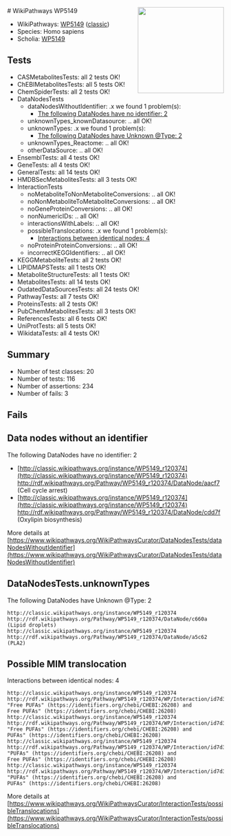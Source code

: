<img style="float: right; width: 200px" src="https://upload.wikimedia.org/wikipedia/commons/thumb/8/83/Wplogo_with_text_500.png/640px-Wplogo_with_text_500.png" />
# WikiPathways WP5149

* WikiPathways: [WP5149](https://wikipathways.org/pathways/WP5149) ([classic](https://classic.wikipathways.org/instance/WP5149))
* Species: Homo sapiens
* Scholia: [WP5149](https://scholia.toolforge.org/wikipathways/WP5149)
## Tests
* CASMetabolitesTests: all 2 tests OK!
* ChEBIMetabolitesTests: all 5 tests OK!
* ChemSpiderTests: all 2 tests OK!
* DataNodesTests
    * dataNodesWithoutIdentifier: .x we found 1 problem(s):
        * [The following DataNodes have no identifier: 2](#d2d32fa1)
    * unknownTypes_knownDatasource: .. all OK!
    * unknownTypes: .x we found 1 problem(s):
        * [The following DataNodes have Unknown @Type: 2](#839973e0)
    * unknownTypes_Reactome: .. all OK!
    * otherDataSource: .. all OK!
* EnsemblTests: all 4 tests OK!
* GeneTests: all 4 tests OK!
* GeneralTests: all 14 tests OK!
* HMDBSecMetabolitesTests: all 3 tests OK!
* InteractionTests
    * noMetaboliteToNonMetaboliteConversions: .. all OK!
    * noNonMetaboliteToMetaboliteConversions: .. all OK!
    * noGeneProteinConversions: .. all OK!
    * nonNumericIDs: .. all OK!
    * interactionsWithLabels: .. all OK!
    * possibleTranslocations: .x we found 1 problem(s):
        * [Interactions between identical nodes: 4](#1c118209)
    * noProteinProteinConversions: .. all OK!
    * incorrectKEGGIdentifiers: .. all OK!
* KEGGMetaboliteTests: all 2 tests OK!
* LIPIDMAPSTests: all 1 tests OK!
* MetaboliteStructureTests: all 1 tests OK!
* MetabolitesTests: all 14 tests OK!
* OudatedDataSourcesTests: all 24 tests OK!
* PathwayTests: all 7 tests OK!
* ProteinsTests: all 2 tests OK!
* PubChemMetabolitesTests: all 3 tests OK!
* ReferencesTests: all 6 tests OK!
* UniProtTests: all 5 tests OK!
* WikidataTests: all 4 tests OK!


## Summary

* Number of test classes: 20
* Number of tests: 116
* Number of assertions: 234
* Number of fails: 3

## Fails

<a name="d2d32fa1" />

## Data nodes without an identifier

The following DataNodes have no identifier: 2

* [http://classic.wikipathways.org/instance/WP5149_r120374](http://classic.wikipathways.org/instance/WP5149_r120374) http://rdf.wikipathways.org/Pathway/WP5149_r120374/DataNode/aacf7 (Cell cycle
arrest)
* [http://classic.wikipathways.org/instance/WP5149_r120374](http://classic.wikipathways.org/instance/WP5149_r120374) http://rdf.wikipathways.org/Pathway/WP5149_r120374/DataNode/cdd7f (Oxylipin
biosynthesis)


More details at [https://www.wikipathways.org/WikiPathwaysCurator/DataNodesTests/dataNodesWithoutIdentifier](https://www.wikipathways.org/WikiPathwaysCurator/DataNodesTests/dataNodesWithoutIdentifier)

<a name="839973e0" />

## DataNodesTests.unknownTypes

The following DataNodes have Unknown @Type: 2
```
http://classic.wikipathways.org/instance/WP5149_r120374 http://rdf.wikipathways.org/Pathway/WP5149_r120374/DataNode/c660a (Lipid droplets)
http://classic.wikipathways.org/instance/WP5149_r120374 http://rdf.wikipathways.org/Pathway/WP5149_r120374/DataNode/a5c62 (PLA2)
```

<a name="1c118209" />

## Possible MIM translocation

Interactions between identical nodes: 4
```
http://classic.wikipathways.org/instance/WP5149_r120374 http://rdf.wikipathways.org/Pathway/WP5149_r120374/WP/Interaction/id7d3c36af "Free PUFAs" (https://identifiers.org/chebi/CHEBI:26208) and 
Free PUFAs" (https://identifiers.org/chebi/CHEBI:26208)
http://classic.wikipathways.org/instance/WP5149_r120374 http://rdf.wikipathways.org/Pathway/WP5149_r120374/WP/Interaction/id7d3c36af "Free PUFAs" (https://identifiers.org/chebi/CHEBI:26208) and 
PUFAs" (https://identifiers.org/chebi/CHEBI:26208)
http://classic.wikipathways.org/instance/WP5149_r120374 http://rdf.wikipathways.org/Pathway/WP5149_r120374/WP/Interaction/id7d3c36af "PUFAs" (https://identifiers.org/chebi/CHEBI:26208) and 
Free PUFAs" (https://identifiers.org/chebi/CHEBI:26208)
http://classic.wikipathways.org/instance/WP5149_r120374 http://rdf.wikipathways.org/Pathway/WP5149_r120374/WP/Interaction/id7d3c36af "PUFAs" (https://identifiers.org/chebi/CHEBI:26208) and 
PUFAs" (https://identifiers.org/chebi/CHEBI:26208)
```

More details at [https://www.wikipathways.org/WikiPathwaysCurator/InteractionTests/possibleTranslocations](https://www.wikipathways.org/WikiPathwaysCurator/InteractionTests/possibleTranslocations)

